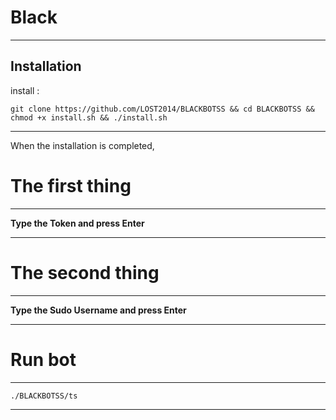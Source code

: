 Black
==============

______________________________________________________________________________________________________________________

Installation
------------
 
install :

``` git clone https://github.com/LOST2014/BLACKBOTSS && cd BLACKBOTSS && chmod +x install.sh && ./install.sh ```

______________________________________________________________________________________________________________________

When the installation is completed,

The first thing
========
------
**Type the Token and press Enter**
______________________________________________________________________________________________________________________

The second thing
========
------
**Type the Sudo Username and press Enter**

______________________________________________________________________________________________________________________


Run bot
========
------
```./BLACKBOTSS/ts```

______________________________________________________________________________________________________________________

